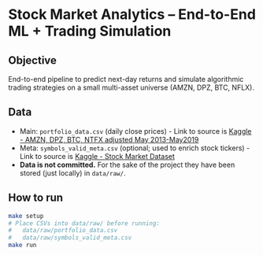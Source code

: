 # Stock Market Analytics – End-to-End ML + Trading Simulation

## Objective
End-to-end pipeline to predict next-day returns and simulate algorithmic trading strategies on a small multi-asset universe (AMZN, DPZ, BTC, NFLX).

## Data
- Main: `portfolio_data.csv` (daily close prices) - Link to source is [Kaggle - AMZN, DPZ, BTC, NTFX adjusted May 2013-May2019](https://www.kaggle.com/datasets/hershyandrew/amzn-dpz-btc-ntfx-adjusted-may-2013may2019)
- Meta: `symbols_valid_meta.csv` (optional; used to enrich stock tickers) - Link to source is [Kaggle - Stock Market Dataset](https://www.kaggle.com/datasets/jacksoncrow/stock-market-dataset)
- **Data is not committed.** For the sake of the project they have been stored (just locally) in `data/raw/`.

## How to run
```bash
make setup
# Place CSVs into data/raw/ before running:
#   data/raw/portfolio_data.csv
#   data/raw/symbols_valid_meta.csv
make run
